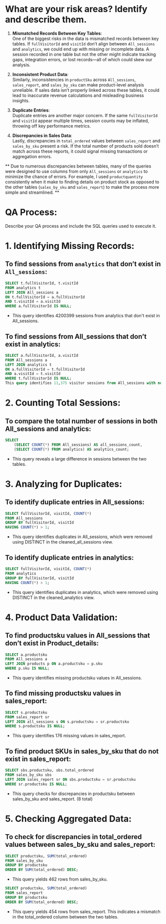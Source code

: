 

# What are your risk areas? Identify and describe them.

1. **Mismatched Records Between Key Tables**:  
   One of the biggest risks in the data is mismatched records between key tables. If `fullVisitorId` and `visitId` don’t align between `All_sessions` and `analytics`, we could end up with missing or incomplete data. A session recorded in one table but not the other might indicate tracking gaps, integration errors, or lost records—all of which could skew our analysis.

2. **Inconsistent Product Data**:  
   Similarly, inconsistencies in `productSku` across `All_sessions`, `sales_report`, and `sales_by_sku` can make product-level analysis unreliable. If sales data isn’t properly linked across these tables, it could lead to inaccurate revenue calculations and misleading business insights.

3. **Duplicate Entries**:  
   Duplicate entries are another major concern. If the same `fullVisitorId` and `visitId` appear multiple times, session counts may be inflated, throwing off key performance metrics. 

4. **Discrepancies in Sales Data**:  
   Lastly, discrepancies in `total_ordered` values between `sales_report` and `sales_by_sku` present a risk. If the total number of products sold doesn’t match across these reports, it could signal missing transactions or aggregation errors.

** Due to numerous discrepancies between tables, many of the queries were designed to use columns from only `All_sessions` or `analytics` to minimize the chance of errors. For example, I used `productquantity` consistently when it make to finding details on product stock as opposed to the other tables (`sales_by_sku` and `sales_report`) to make the process more simple and streamlined. **

# QA Process:  
Describe your QA process and include the SQL queries used to execute it.

# 1. **Identifying Missing Records**:

## To find sessions from `analytics` that don’t exist in `All_sessions`:

```sql
SELECT t.fullVisitorId, t.visitId
FROM analytics t
LEFT JOIN All_sessions a 
ON t.fullVisitorId = a.fullVisitorId 
AND t.visitId = a.visitId
WHERE a.fullVisitorId IS NULL;
```

- This query identifies 4200399 sessions from analytics that don't exist in All_sessions.

## To find sessions from All_sessions that don’t exist in analytics:

```sql
SELECT a.fullVisitorId, a.visitId
FROM All_sessions a
LEFT JOIN analytics t 
ON a.fullVisitorId = t.fullVisitorId 
AND a.visitId = t.visitId
WHERE t.fullVisitorId IS NULL;
This query identifies 11,375 visitor sessions from All_sessions with no matching entry in analytics.
```

# **2. Counting Total Sessions:**

## To compare the total number of sessions in both All_sessions and analytics:

```sql
SELECT 
    (SELECT COUNT(*) FROM All_sessions) AS all_sessions_count,
    (SELECT COUNT(*) FROM analytics) AS analytics_count;
```

- This query reveals a large difference in sessions between the two tables.

# **3. Analyzing for Duplicates:**

## To identify duplicate entries in All_sessions:

```sql
SELECT fullVisitorId, visitId, COUNT(*) 
FROM All_sessions 
GROUP BY fullVisitorId, visitId 
HAVING COUNT(*) > 1;
```

- This query identifies duplicates in All_sessions, which were removed using DISTINCT in the cleaned_all_sessions view.

## To identify duplicate entries in analytics:

```sql
SELECT fullVisitorId, visitId, COUNT(*) 
FROM analytics 
GROUP BY fullVisitorId, visitId 
HAVING COUNT(*) > 1;
```

- This query identifies duplicates in analytics, which were removed using DISTINCT in the cleaned_analytics view.


# **4. Product Data Validation:**

## To find productsku values in All_sessions that don’t exist in Product_details:

```sql
SELECT a.productsku
FROM All_sessions a
LEFT JOIN products p ON a.productsku = p.sku
WHERE p.sku IS NULL;
```

- This query identifies missing productsku values in All_sessions.

## To find missing productsku values in sales_report:

```sql
SELECT s.productsku
FROM sales_report sr
LEFT JOIN all_sessions s ON s.productsku = sr.productsku
WHERE s.productsku IS NULL;
```

- This query identifies 176 missing values in sales_report.

## To find product SKUs in sales_by_sku that do not exist in sales_report:

```sql
SELECT sbs.productsku, sbs.total_ordered
FROM sales_by_sku sbs
LEFT JOIN sales_report sr ON sbs.productsku = sr.productsku
WHERE sr.productsku IS NULL;
```

- This query checks for discrepancies in productsku between sales_by_sku and sales_report. (8 total)

# **5. Checking Aggregated Data:**

## To check for discrepancies in total_ordered values between sales_by_sku and sales_report:

```sql
SELECT productsku, SUM(total_ordered) 
FROM sales_by_sku  
GROUP BY productsku 
ORDER BY SUM(total_ordered) DESC;
```

- This query yields 462 rows from sales_by_sku.

```sql
SELECT productsku, SUM(total_ordered) 
FROM sales_report
GROUP BY productsku 
ORDER BY SUM(total_ordered) DESC;
```

- This query yields 454 rows from sales_report. This indicates a mismatch in the total_ordered column between the two tables.



